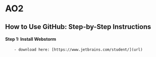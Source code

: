 # AO2

## How to Use GitHub: Step-by-Step Instructions 

#### Step 1: Install Webstorm 
        - download here: [https://www.jetbrains.com/student/](url)


